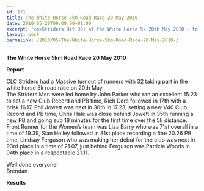 ```yaml
---
id: 171
title: The White Horse 5km Road Race 20 May 2010
date: 2010-05-20T09:00:00+01:00
excerpt: '<p>Striders Hit 30+ at the White Horse 5k 20th May 2010 - to find out more click on results/photos. Great turn out and efforts, keep it up!, Brendan Ward (Club Chairman) White Horse 5km 1 of 4 20 May 2010 Photos Report Results</p>'
layout: post
permalink: /2010/05/The-White-Horse-5km-Road-Race-20-May-2010-/
---
```

**The White Horse 5km Road Race 20 May 2010** </p> 

**Report**

CLC Striders had a Massive turnout of runners with 32 taking part in the white horse 5k road race on 20th May.  
The Striders Men were led home by John Parker who ran an excellent 15.23 to set a new Club Record and PB time, Rich Dare followed in 17th with a brisk 16.17, Phil Jowett was next in 30th in 17.23, setting a new V40 Club Record and PB time, Chris Hale was close behind Jowett in 35th running a new PB and going sub 18 minutes for the first time over the 5k distance.  
Front Runner for the Women&#8217;s team was Liza Barry who was 71st overall in a time of 19.39, Sian Holley followed in 81st place recording a fine 20.26 PB time, Lindsay Ferguson who was making her debut for the club was next in 93rd place in a time of 21.07, just behind Ferguson was Patricia Woods in 94th place in a respectable 21.11. 

Well done everyone!  
Brendan

<a name="Report"></a>**Results**

<map name="100109w.jpg">
  <area shape="RECT" coords="677,27,696,48" alt="Race Winner" />
  
  <area shape="RECT" coords="379,28,393,45" alt="Sarah Greef" />
  
  <area shape="RECT" coords="354,28,368,46" alt="Rachel Vines" />
  
  <area shape="RECT" coords="303,28,318,46" alt="Anna Maughan" />
  
  <area shape="RECT" coords="206,28,220,46" alt="Dawn Addinall" />
  
  <area shape="RECT" coords="86,28,103,46" alt="Alex Evans" />
</map>

<map name="100109m.jpg">
  <area shape="RECT" coords="63,31,76,45" alt="Clive Scott" />
  
  <area shape="RECT" coords="112,32,121,44" alt="Paul Davies" />
  
  <area shape="RECT" coords="118,32,129,43" alt="Paul Stonuary" />
  
  <area shape="RECT" coords="223,29,236,47" alt="James Gibbs" />
  
  <area shape="RECT" coords="255,29,264,42" alt="David Smeath" />
  
  <area shape="RECT" coords="263,28,272,43" alt="Chris Hale" />
  
  <area shape="RECT" coords="275,31,288,45" alt="Rob Shute" />
  
  <area shape="RECT" coords="308,31,321,45" alt="Billy Bradshaw" />
  
  <area shape="RECT" coords="582,29,594,46" alt="Will Ferguson" />
  
  <area shape="RECT" coords="680,30,694,45" alt="Race Winner" />
</map>